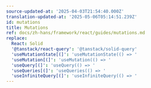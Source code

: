 ```yaml
---
source-updated-at: '2025-04-03T21:54:40.000Z'
translation-updated-at: '2025-05-06T05:14:51.239Z'
id: mutations
title: Mutations
ref: docs/zh-hans/framework/react/guides/mutations.md
replace:
  React: Solid
  '@tanstack/react-query': '@tanstack/solid-query'
  'useMutationState[(]': 'useMutationState(() => '
  'useMutation[(]': 'useMutation(() => '
  'useQuery[(]': 'useQuery(() => '
  'useQueries[(]': 'useQueries(() => '
  'useInfiniteQuery[(]': 'useInfiniteQuery(() => '
---
```

